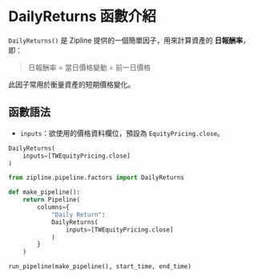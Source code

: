 # DailyReturns 函數介紹

`DailyReturns()` 是 Zipline 提供的一個簡單因子，用來計算資產的 **日報酬率**，即：

> 日報酬率 = 當日價格變動 ÷ 前一日價格

此因子常用於衡量資產的短期價格變化。

## 函數語法

- `inputs`：欲使用的價格資料欄位，預設為 `EquityPricing.close`。

```python
DailyReturns(
    inputs=[TWEquityPricing.close]
)
```


```python
from zipline.pipeline.factors import DailyReturns

def make_pipeline():
    return Pipeline(
        columns={
            "Daily Return":
            DailyReturns(
                inputs=[TWEquityPricing.close]
            )
        }
    )

run_pipeline(make_pipeline(), start_time, end_time)
```
